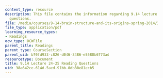 ```yaml
---
content_type: resource
description: This file contains the information regarding 9.14 lecture 24-25 reading
  questions.
file: /media/courses/9-14-brain-structure-and-its-origins-spring-2014/38a642ce614d5aed91bb0db80e81ecb5_MIT9_14S14_Lec24-25ReadQue.pdf
file_type: application/pdf
learning_resource_types:
- Readings
ocw_type: OCWFile
parent_title: Readings
parent_type: CourseSection
parent_uid: b70fd933-c826-d046-3486-e5588b6773ad
resourcetype: Document
title: 9.14 Lecture 24-25 Reading Questions
uid: 38a642ce-614d-5aed-91bb-0db80e81ecb5
---
```

